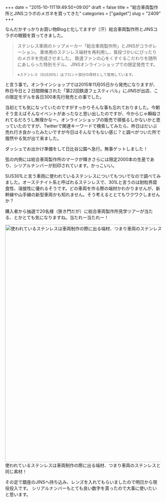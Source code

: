 +++
date = "2015-10-11T19:49:50+09:00"
draft = false
title = "総合車両製作所とJINSコラボのメガネを買ってきた"
categories = ["gadget"]
slug = "2409"
+++

なんだかすっかりお買い物Blogと化してますが（汗）総合車両製作所とJINSコラボの眼鏡を買ってきました。
<blockquote>
ステンレス車両のトップメーカー「総合車両製作所」とJINSがコラボレーション。
車体用のステンレス端材を再利用し、普段づかいにぴったりのメガネを完成させました。
鉄道ファンの心をくすぐるこだわりを随所にあしらった特別モデル。
JINSオンラインショップでの限定発売です。

<small>※ステンレス（SUS301L）はフロント部分の母材として使用しています。</small>
</blockquote>

と言う事で。オンラインショップでは2015年11月05日から発売になりますが、昨日今日と２日間開催された「第22回鉄道フェスティバル」にJINSが出店、この限定モデルを各日300本先行発売との事でした。

当初とても気になっていたのですがすっかりそんな事も忘れておりました。今朝そう言えばそんなイベントがあったなと思い出したのですが、今からじゃ瞬殺されてるだろうし無理かなー。オンラインショップの販売で頑張るしかないかと思っていたのですが、Twitterで関連キーワードで検索してみたら、昨日はだいぶ売れ行き良かったみたいですが今日はそんなでもない感じ？と調べがついた所で俄然やる気が出て来ました。

ダッシュでお出かけ準備をして日比谷公園へ急行。無事ゲットしました！

弦の内側には総合車両製作所のマークが輝きさらには限定2000本の生産であり、シリアルナンバーが刻印されています。かっこいい。

SUS301Lと言う車両に使われているステンレスについてもついでなので調べてみました。オーステナイト系と呼ばれるステンレスで、301Lと言うのは耐粒界腐食性、溶接性に優れるそうです。どの車両を作る際の端材かわかりませんが、新幹線や山手線の新型車両かも知れません。そう考えるととてもワクワクしませんか？

購入者から抽選で20名様（狭き門だが）に総合車両製作所見学ツアーが当たる、とかとても気になりますね。当たれー当たれー！

<img src="/images/2015/10/22087723405_c4fed9213e_o-1024x768.jpg" alt="使われているステンレスは車両制作の際に出る端材、つまり車両のステンレスと同じ素材！" width="1024" height="768" class="size-large wp-image-2431" /> 使われているステンレスは車両制作の際に出る端材、つまり車両のステンレスと同じ素材！


その足で銀座のJINSへ持ち込み、レンズを入れてもらいましたので明日から現役投入です。
シリアルナンバーもとても良い数字を貰ったので大事に使いたいと思います。
